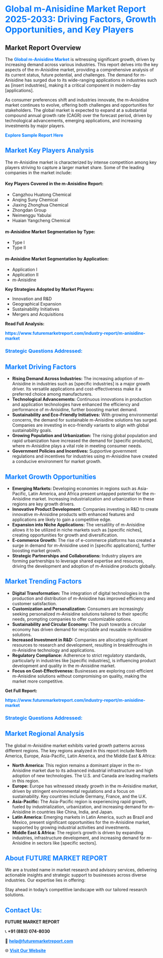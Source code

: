 <h1 style="color: #007BFF;">Global m-Anisidine Market Report 2025-2033: Driving Factors, Growth Opportunities, and Key Players</h1>

<section id="overview">
<h2>Market Report Overview</h2>
<p>The <a href="https://www.futuremarketreport.com/industry-report/m-anisidine-market" style="color: #007BFF; text-decoration: none;"><strong>Global m-Anisidine Market</strong></a> is witnessing significant growth, driven by increasing demand across various industries. This report delves into the key aspects of the m-Anisidine market, providing a comprehensive analysis of its current status, future potential, and challenges. The demand for m-Anisidine has surged due to its wide-ranging applications in industries such as [insert industries], making it a critical component in modern-day [applications].</p>
<p>As consumer preferences shift and industries innovate, the m-Anisidine market continues to evolve, offering both challenges and opportunities for stakeholders. The global market is expected to expand at a substantial compound annual growth rate (CAGR) over the forecast period, driven by technological advancements, emerging applications, and increasing investments by major players.</p>
</section>

<section id="overview">
<p><a href="https://www.futuremarketreport.com/request-sample/reportId=112819" style="color: #007BFF; text-decoration: none;"><strong>Explore Sample Report Here</strong></a></p>
</section>

<section id="key-players">
<h2 style="color: #007BFF;">Market Key Players Analysis</h2>
<p>The m-Anisidine market is characterized by intense competition among key players striving to capture a larger market share. Some of the leading companies in the market include:</p>
<h4>Key Players Covered in the m-Anisidine Report:</h4>
<ul><li>Cangzhou Huatong Chemical</li><li>Anqing Suny Chemical</li><li>Jiaxing Zhonghua Chemical</li><li>Zhongdan Group</li><li>Neimenggu Yabulai</li><li>Huaian Yangcheng Chemical</li></ul>
<h4>m-Anisidine Market Segmentation by Type:</h4>
<ul><li>Type I</li><li>Type II</li></ul>

<h4>m-Anisidine Market Segmentation by Application:</h4>
<ul><li>Application I</li><li>Application II</li><li>m-Anisidine</li></ul>
<p><strong>Key Strategies Adopted by Market Players:</strong></p>
<ul>
<li>Innovation and R&D</li>
<li>Geographical Expansion</li>
<li>Sustainability Initiatives</li>
<li>Mergers and Acquisitions</li>
</ul>
</section>

<section>
<p><strong>Read Full Analysis: </strong></p><a href="https://www.futuremarketreport.com/industry-report/m-anisidine-market" style="color: #007BFF; text-decoration: none;"><strong>https://www.futuremarketreport.com/industry-report/m-anisidine-market</strong></a>
<h3 style="color: #007BFF;">Strategic Questions Addressed:</h3>
</section>

<section id="driving-factors">
<h2 style="color: #007BFF;">Market Driving Factors</h2>
<ul>
<li><strong>Rising Demand Across Industries:</strong> The increasing adoption of m-Anisidine in industries such as [specific industries] is a major growth driver. Its versatile applications and cost-effectiveness make it a preferred choice among manufacturers.</li>
<li><strong>Technological Advancements:</strong> Continuous innovations in production and application technologies have enhanced the efficiency and performance of m-Anisidine, further boosting market demand.</li>
<li><strong>Sustainability and Eco-Friendly Initiatives:</strong> With growing environmental concerns, the demand for sustainable m-Anisidine solutions has surged. Companies are investing in eco-friendly variants to align with global sustainability goals.</li>
<li><strong>Growing Population and Urbanization:</strong> The rising global population and rapid urbanization have increased the demand for [specific products], where m-Anisidine plays a vital role in meeting consumer needs.</li>
<li><strong>Government Policies and Incentives:</strong> Supportive government regulations and incentives for industries using m-Anisidine have created a conducive environment for market growth.</li>
</ul>
</section>

<section id="growth-opportunities">
<h2 style="color: #007BFF;">Market Growth Opportunities</h2>
<ul>
<li><strong>Emerging Markets:</strong> Developing economies in regions such as Asia-Pacific, Latin America, and Africa present untapped potential for the m-Anisidine market. Increasing industrialization and urbanization in these regions are key growth drivers.</li>
<li><strong>Innovative Product Development:</strong> Companies investing in R&D to create innovative m-Anisidine products with enhanced features and applications are likely to gain a competitive edge.</li>
<li><strong>Expansion into Niche Applications:</strong> The versatility of m-Anisidine allows it to be utilized in niche markets such as [specific niches], creating opportunities for growth and diversification.</li>
<li><strong>E-commerce Growth:</strong> The rise of e-commerce platforms has created a surge in demand for m-Anisidine used in [specific applications], further boosting market growth.</li>
<li><strong>Strategic Partnerships and Collaborations:</strong> Industry players are forming partnerships to leverage shared expertise and resources, driving the development and adoption of m-Anisidine products globally.</li>
</ul>
</section>

<section id="trending-factors">
<h2 style="color: #007BFF;">Market Trending Factors</h2>
<ul>
<li><strong>Digital Transformation:</strong> The integration of digital technologies in the production and distribution of m-Anisidine has improved efficiency and customer satisfaction.</li>
<li><strong>Customization and Personalization:</strong> Consumers are increasingly seeking personalized m-Anisidine solutions tailored to their specific needs, prompting companies to offer customizable options.</li>
<li><strong>Sustainability and Circular Economy:</strong> The push towards a circular economy has driven demand for recyclable and reusable m-Anisidine solutions.</li>
<li><strong>Increased Investment in R&D:</strong> Companies are allocating significant resources to research and development, resulting in breakthroughs in m-Anisidine technology and applications.</li>
<li><strong>Regulatory Compliance:</strong> Adherence to strict regulatory standards, particularly in industries like [specific industries], is influencing product development and quality in the m-Anisidine market.</li>
<li><strong>Focus on Cost-Effectiveness:</strong> Businesses are exploring cost-efficient m-Anisidine solutions without compromising on quality, making the market more competitive.</li>
</ul>
</section>

<section>
<p><strong>Get Full Report: </strong></p><a href="https://www.futuremarketreport.com/industry-report/m-anisidine-market" style="color: #007BFF; text-decoration: none;"><strong>https://www.futuremarketreport.com/industry-report/m-anisidine-market</strong></a>
<h3 style="color: #007BFF;">Strategic Questions Addressed:</h3>
</section>


<section id="regional-analysis">
<h2 style="color: #007BFF;">Market Regional Analysis</h2>
<p>The global m-Anisidine market exhibits varied growth patterns across different regions. The key regions analyzed in this report include North America, Europe, Asia-Pacific, Latin America, and the Middle East & Africa:</p>
<ul>
<li><strong>North America:</strong> This region remains a dominant player in the m-Anisidine market due to its advanced industrial infrastructure and high adoption of new technologies. The U.S. and Canada are leading markets in this region.</li>
<li><strong>Europe:</strong> Europe has witnessed steady growth in the m-Anisidine market, driven by stringent environmental regulations and a focus on sustainability. Key countries include Germany, France, and the U.K.</li>
<li><strong>Asia-Pacific:</strong> The Asia-Pacific region is experiencing rapid growth, fueled by industrialization, urbanization, and increasing demand for m-Anisidine in countries like China, India, and Japan.</li>
<li><strong>Latin America:</strong> Emerging markets in Latin America, such as Brazil and Mexico, present significant opportunities for the m-Anisidine market, supported by growing industrial activities and investments.</li>
<li><strong>Middle East & Africa:</strong> The region’s growth is driven by expanding industries, infrastructure development, and increasing demand for m-Anisidine in sectors like [specific sectors].</li>
</ul>
</section>

<footer>
<h2 style="color: #007BFF;">About FUTURE MARKET REPORT</h2>
<p>We are a trusted name in market research and advisory services, delivering actionable insights and strategic support to businesses across diverse industries. Our expertise lies in offering:</p>

<p>Stay ahead in today’s competitive landscape with our tailored research solutions.</p>

<h2 style="color: #007BFF;">Contact Us:</h2>
<p><strong>FUTURE MARKET REPORT</strong></p>
<p>📞 <strong>+91 (883) 074-8030</strong></p>
<p>📧 <strong><a href="mailto:help@futuremarketreport.com" style="color: #007BFF;">help@futuremarketreport.com</a></strong></p>
<p>🌐 <strong><a href="https://www.futuremarketreport.com/" style="color: #007BFF;">Visit Our Website</a></strong></p>
</footer>